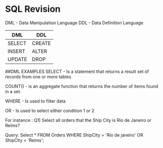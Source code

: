 #               SQL Revision
 DML - Data Manipulation Language
 DDL - Data Definition Language

| DML    | DDL    |
|--------|--------|
| SELECT | CREATE |
| INSERT | ALTER  |
| UPDATE | DROP   |

##DML EXAMPLES
SELECT - Is a statement that returns a result set of records from one or more tables

COUNT() - is an aggregate function that returns the number of items found in a set.  

WHERE  - Is used to filter data

OR  - Is used to select either condition 1 or 2

For instance :
Q1) Select all orders that the Ship City is Rio de Janeiro or Reims?

Query: Select * FROM Orders WHERE ShipCity = 'Rio de janeiro' OR ShipCity = 'Reims';
